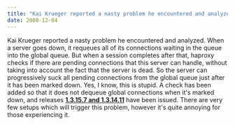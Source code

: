 ```yaml
---
title: "Kai Krueger reported a nasty problem he encountered and analyzed."
date: 2008-12-04
---
```


Kai Krueger reported a nasty problem he encountered and analyzed. When a server goes down, it requeues all of its connections waiting in the queue into the global queue. But when a session completes after that, haproxy checks if there are pending connections that this server can handle, without taking into account the fact that the server is dead. So the server can progressively suck all pending connections from the global queue just after it has been marked down. Yes, I know, this is stupid. A check has been added so that it does not dequeue global connections when it's marked down, and releases **[1.3.15.7 and 1.3.14.11](download/1.3/src/)** have been issued. There are very few setups which will trigger this problem, however it's quite annoying for those experiencing it.
